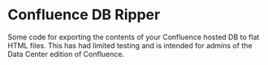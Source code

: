 # Confluence DB Ripper
Some code for exporting the contents of your Confluence hosted DB to flat HTML files. This has had limited testing and is intended for admins of the Data Center edition of Confluence.
